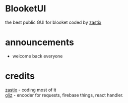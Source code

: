 # BlooketUI
the best public GUI for blooket
coded by [zastix](https://github.com/notzastix/)
# announcements
- welcome back everyone
# credits
[zastix](https://github.com/notzastix/) - coding most of it<br>
[gliz](https://twitter.com/glizuwu/) - encoder for requests, firebase things, react handler.
